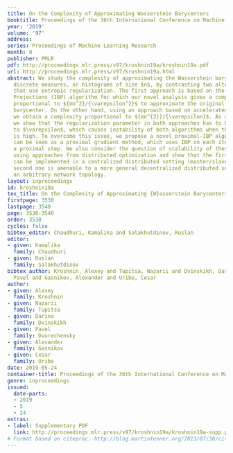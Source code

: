 ```yaml
---
title: On the Complexity of Approximating Wasserstein Barycenters
booktitle: Proceedings of the 36th International Conference on Machine Learning
year: '2019'
volume: '97'
address: 
series: Proceedings of Machine Learning Research
month: 0
publisher: PMLR
pdf: http://proceedings.mlr.press/v97/kroshnin19a/kroshnin19a.pdf
url: http://proceedings.mlr.press/v97/kroshnin19a.html
abstract: We study the complexity of approximating the Wasserstein barycenter of $m$
  discrete measures, or histograms of size $n$, by contrasting two alternative approaches
  that use entropic regularization. The first approach is based on the Iterative Bregman
  Projections (IBP) algorithm for which our novel analysis gives a complexity bound
  proportional to ${mn^2}/{\varepsilon^2}$ to approximate the original non-regularized
  barycenter. On the other hand, using an approach based on accelerated gradient descent,
  we obtain a complexity proportional to ${mn^{2}}/{\varepsilon}$. As a byproduct,
  we show that the regularization parameter in both approaches has to be proportional
  to $\varepsilon$, which causes instability of both algorithms when the desired accuracy
  is high. To overcome this issue, we propose a novel proximal-IBP algorithm, which
  can be seen as a proximal gradient method, which uses IBP on each iteration to make
  a proximal step. We also consider the question of scalability of these algorithms
  using approaches from distributed optimization and show that the first algorithm
  can be implemented in a centralized distributed setting (master/slave), while the
  second one is amenable to a more general decentralized distributed setting with
  an arbitrary network topology.
layout: inproceedings
id: kroshnin19a
tex_title: On the Complexity of Approximating {W}asserstein Barycenters
firstpage: 3530
lastpage: 3540
page: 3530-3540
order: 3530
cycles: false
bibtex_editor: Chaudhuri, Kamalika and Salakhutdinov, Ruslan
editor:
- given: Kamalika
  family: Chaudhuri
- given: Ruslan
  family: Salakhutdinov
bibtex_author: Kroshnin, Alexey and Tupitsa, Nazarii and Dvinskikh, Darina and Dvurechensky,
  Pavel and Gasnikov, Alexander and Uribe, Cesar
author:
- given: Alexey
  family: Kroshnin
- given: Nazarii
  family: Tupitsa
- given: Darina
  family: Dvinskikh
- given: Pavel
  family: Dvurechensky
- given: Alexander
  family: Gasnikov
- given: Cesar
  family: Uribe
date: 2019-05-24
container-title: Proceedings of the 36th International Conference on Machine Learning
genre: inproceedings
issued:
  date-parts:
  - 2019
  - 5
  - 24
extras:
- label: Supplementary PDF
  link: http://proceedings.mlr.press/v97/kroshnin19a/kroshnin19a-supp.pdf
# Format based on citeproc: http://blog.martinfenner.org/2013/07/30/citeproc-yaml-for-bibliographies/
---
```

